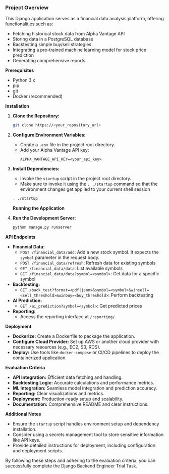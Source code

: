 ### **Project Overview**

This Django application serves as a financial data analysis platform, offering functionalities such as:

- Fetching historical stock data from Alpha Vantage API
- Storing data in a PostgreSQL database
- Backtesting simple buy/sell strategies
- Integrating a pre-trained machine learning model for stock price prediction
- Generating comprehensive reports

**Prerequisites**

- Python 3.x
- pip
- git
- Docker (recommended)

**Installation**

1. **Clone the Repository:**

   ```bash
   git clone https://<your_repository_url>
   ```

2. **Configure Environment Variables:**

   - Create a `.env` file in the project root directory.
   - Add your Alpha Vantage API key:
     ```
     ALPHA_VANTAGE_API_KEY=<your_api_key>
     ```

3. **Install Dependencies:**

   - Invoke the `startup` script in the project root directory.
   - Make sure to invoke it using the `. ./startup` command so that the environment changes get applied to your current shell session

   ```bash
   . ./startup
   ```

   **Running the Application**

4. **Run the Development Server:**
   ```bash
   python manage.py runserver
   ```

**API Endpoints**

- **Financial Data:**
  - `POST /financial_data/add`: Add a new stock symbol. It expects the `symbol` parameter in the request body.
  - `POST /financial_data/refresh`: Refresh data for existing symbols
  - `GET /financial_data/data`: List available symbols
  - `GET /financial_data/data?symbol=<symbol>`: Get data for a specific symbol
- **Backtesting:**
  - `GET /back_test?format=<pdf|json>&symbol=<symbol>&winsell=<sell_threshold>&winbuy=<buy_threshold>`: Perform backtesting
- **AI Prediction:**
  - `GET /ai_prediction?symbol=<symbol>`: Get predicted prices
- **Reporting:**
  - Access the reporting interface at `/reporting/`

**Deployment**

- **Dockerize:** Create a Dockerfile to package the application.
- **Configure Cloud Provider:** Set up AWS or another cloud provider with necessary resources (e.g., EC2, S3, RDS).
- **Deploy:** Use tools like `docker-compose` or CI/CD pipelines to deploy the containerized application.

**Evaluation Criteria**

- **API Integration:** Efficient data fetching and handling.
- **Backtesting Logic:** Accurate calculations and performance metrics.
- **ML Integration:** Seamless model integration and prediction accuracy.
- **Reporting:** Clear visualizations and metrics.
- **Deployment:** Production-ready setup and scalability.
- **Documentation:** Comprehensive README and clear instructions.

**Additional Notes**

- Ensure the `startup` script handles environment setup and dependency installation.
- Consider using a secrets management tool to store sensitive information like API keys.
- Provide detailed instructions for deployment, including configuration and deployment scripts.

By following these steps and adhering to the evaluation criteria, you can successfully complete the Django Backend Engineer Trial Task.
